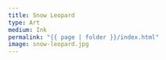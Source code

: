 ```yaml
---
title: Snow Leopard
type: Art
medium: Ink
permalink: "{{ page | folder }}/index.html"
image: snow-leopard.jpg
---
```

